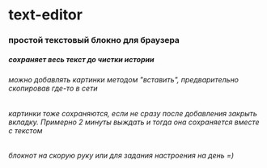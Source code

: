 # text-editor
### простой текстовый блокно для браузера
##### сохраняет весь текст до чистки истории
###### можно добавлять картинки методом "вставить", предварительно скопировав где-то в сети
###### картинки тоже сохраняются, если не сразу после добавления закрыть вкладку. Примерно 2 минуты выждать и тогда она сохраняется вместе с текстом
###### блокнот на скорую руку или для задания настроения на день =)
